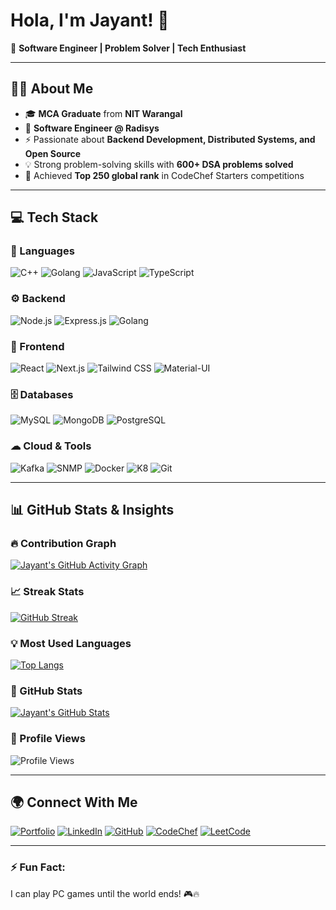 # **Hola, I'm Jayant!** 👋  

🚀 **Software Engineer | Problem Solver | Tech Enthusiast**  

---

## **👨‍💻 About Me**  
- 🎓 **MCA Graduate** from **NIT Warangal**  
- 💼 **Software Engineer @ Radisys** 
- ⚡ Passionate about **Backend Development, Distributed Systems, and Open Source**  
- 💡 Strong problem-solving skills with **600+ DSA problems solved**  
- 🎯 Achieved **Top 250 global rank** in CodeChef Starters competitions  

---

## **💻 Tech Stack**  

### 🚀 Languages  
![C++](https://img.shields.io/badge/C++-00599C?style=for-the-badge&logo=c%2B%2B&logoColor=white) ![Golang](https://img.shields.io/badge/Go-00ADD8?style=for-the-badge&logo=go&logoColor=white) ![JavaScript](https://img.shields.io/badge/JavaScript-F7DF1E?style=for-the-badge&logo=javascript&logoColor=black) ![TypeScript](https://img.shields.io/badge/TypeScript-3178C6?style=for-the-badge&logo=typescript&logoColor=white)  

### ⚙️ Backend  
![Node.js](https://img.shields.io/badge/Node.js-339933?style=for-the-badge&logo=node.js&logoColor=white) ![Express.js](https://img.shields.io/badge/Express.js-000000?style=for-the-badge&logo=express&logoColor=white) ![Golang](https://img.shields.io/badge/Go-00ADD8?style=for-the-badge&logo=go&logoColor=white)  

### 🎨 Frontend  
![React](https://img.shields.io/badge/React-61DAFB?style=for-the-badge&logo=react&logoColor=black) ![Next.js](https://img.shields.io/badge/Next.js-000000?style=for-the-badge&logo=next.js&logoColor=white) ![Tailwind CSS](https://img.shields.io/badge/Tailwind_CSS-38B2AC?style=for-the-badge&logo=tailwind-css&logoColor=white) ![Material-UI](https://img.shields.io/badge/Material--UI-0081CB?style=for-the-badge&logo=mui&logoColor=white)  

### 🗄 Databases  
![MySQL](https://img.shields.io/badge/MySQL-4479A1?style=for-the-badge&logo=mysql&logoColor=white) ![MongoDB](https://img.shields.io/badge/MongoDB-4EA94B?style=for-the-badge&logo=mongodb&logoColor=white) ![PostgreSQL](https://img.shields.io/badge/PostgreSQL-336791?style=for-the-badge&logo=postgresql&logoColor=white)  

### ☁ Cloud & Tools  
![Kafka](https://img.shields.io/badge/Apache_Kafka-231F20?style=for-the-badge&logo=apache-kafka&logoColor=white) ![SNMP](https://img.shields.io/badge/SNMP-009639?style=for-the-badge&logo=cisco&logoColor=white) ![Docker](https://img.shields.io/badge/Docker-2496ED?style=for-the-badge&logo=docker&logoColor=white) ![K8](https://img.shields.io/badge/Kubernetes-326CE5?style=for-the-badge&logo=Kubernetes&logoColor=white) ![Git](https://img.shields.io/badge/Git-F05032?style=for-the-badge&logo=git&logoColor=white)  

---

## **📊 GitHub Stats & Insights**  

### 🔥 Contribution Graph  
[![Jayant's GitHub Activity Graph](https://github-readme-activity-graph.vercel.app/graph?username=Jayant-Verma&theme=github-dark)](https://github.com/Jayant-Verma)  

### 📈 Streak Stats  
[![GitHub Streak](https://github-readme-streak-stats.herokuapp.com/?user=Jayant-Verma&theme=dark)](https://github.com/Jayant-Verma)  

### 💡 Most Used Languages  
[![Top Langs](https://github-readme-stats.vercel.app/api/top-langs/?username=Jayant-Verma&layout=compact&theme=dark)](https://github.com/Jayant-Verma)  

### 🚀 GitHub Stats  
[![Jayant's GitHub Stats](https://github-readme-stats.vercel.app/api?username=Jayant-Verma&&show_icons=true&title_color=ffffff&icon_color=bb2acf&text_color=daf7dc&bg_color=151515)](https://github.com/Jayant-Verma)  

### 👀 Profile Views  
![Profile Views](https://komarev.com/ghpvc/?username=Jayant-Verma&color=blue&style=flat-square)  

---

## **🌍 Connect With Me**  
[![Portfolio](https://img.shields.io/badge/Portfolio-000?style=for-the-badge&logo=vercel&logoColor=white)](https://jayantverma.vercel.app) [![LinkedIn](https://img.shields.io/badge/LinkedIn-0A66C2?style=for-the-badge&logo=linkedin&logoColor=white)](https://www.linkedin.com/in/verma-jayant/) [![GitHub](https://img.shields.io/badge/GitHub-000?style=for-the-badge&logo=github&logoColor=white)](https://github.com/Jayant-Verma) [![CodeChef](https://img.shields.io/badge/CodeChef-5B4638?style=for-the-badge&logo=codechef&logoColor=white)](https://www.codechef.com/users/jayant\_007) [![LeetCode](https://img.shields.io/badge/LeetCode-FFA116?style=for-the-badge&logo=leetcode&logoColor=white)](https://leetcode.com/red_samurai)  

---

### ⚡ **Fun Fact:**  
I can play PC games until the world ends! 🎮🔥  
